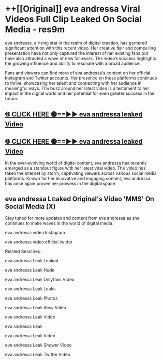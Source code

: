 # ++[[Original]] eva andressa Viral Videos Full Clip Leaked On Social Media - res9m<br>

eva andressa, a rising star in the realm of digital creation, has garnered significant attention with this recent video. Her creative flair and compelling presentation have not only captured the interest of her existing fans but have also attracted a wave of new followers. The video’s success highlights her growing influence and ability to resonate with a broad audience.

Fans and viewers can find more of eva andressa's content on her official Instagram and Twitter accounts. Her presence on these platforms continues to thrive, showcasing her talent and connecting with her audience in meaningful ways. The buzz around her latest video is a testament to her impact in the digital world and her potential for even greater success in the future.


## [🌐 CLICK HERE 🟢==►► eva andressa leaked Video ](https://onlyclips.site?title=eva_andressa&ref=git)

## [🌐 CLICK HERE 🟢==►► eva andressa leaked Video ](https://onlyclips.site?title=eva_andressa&ref=git)


In the ever-evolving world of digital content, eva andressa has recently emerged as a standout figure with her latest viral video. The video has taken the internet by storm, captivating viewers across various social media platforms. Known for her innovative and engaging content, eva andressa has once again proven her prowess in the digital space.



## eva andressa L𝚎aked Original's Video 'MMS' On Social Media (X)


Stay tuned for more updates and content from eva andressa as she continues to make waves in the world of digital media.

eva andressa video Instagram

eva andressa video official twitter


Related Searches :

eva andressa Leak Leaked

eva andressa Leak Nude

eva andressa Leak Onlyfans Video

eva andressa Leak Leaks

eva andressa Leak Photos

eva andressa Leak Sexy Video

eva andressa Leak Video

eva andressa Leak

eva andressa Leak Video

eva andressa Leak Shower Video

eva andressa Leak Twitter Video

